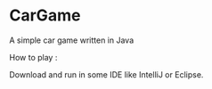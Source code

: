 # CarGame
A simple car game written in Java

How to play :

  Download and run in some IDE like IntelliJ or Eclipse.
 
